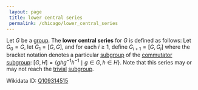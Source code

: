 ```yaml
---
 layout: page
 title: lower central series
 permalink: /chicago/lower_central_series
---
```

Let $G$ be a [group](https://mathgloss.github.io/MathGloss/group). The **lower central series** for $G$ is defined as follows: Let $G_0=G$, let $G_1 = [G,G]$, and for each $i \geq 1$, define $G_{i+1} = [G,G_{i}]$ where the bracket notation denotes a particular [subgroup](https://mathgloss.github.io/MathGloss/subgroup) of the [commutator subgroup](https://mathgloss.github.io/MathGloss/commutator_subgroup): $[G,H] = \{ghg^{-1}h^{-1}\mid g\in G, h\in H\}$. Note that this series may or may not reach the [trivial](https://mathgloss.github.io/MathGloss/identity_element) [subgroup](https://mathgloss.github.io/MathGloss/subgroup).

Wikidata ID: [Q109314515](https://www.wikidata.org/wiki/Q109314515)